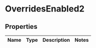 

# OverridesEnabled2


## Properties

| Name | Type | Description | Notes |
|------------ | ------------- | ------------- | -------------|



